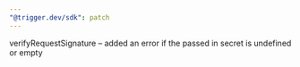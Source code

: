 ```yaml
---
"@trigger.dev/sdk": patch
---
```


verifyRequestSignature – added an error if the passed in secret is undefined or empty
